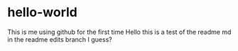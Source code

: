 # hello-world
This is me using github for the first time 
Hello this is a test of the readme md in the readme edits branch I guess?
